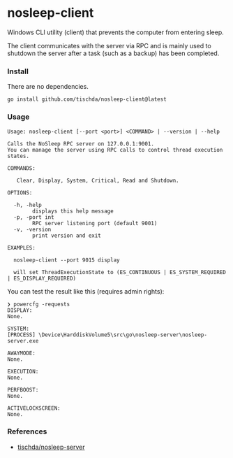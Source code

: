 ﻿# nosleep-client

Windows CLI utility (client) that prevents the computer from entering sleep.

The client communicates with the server via RPC and is mainly used to
shutdown the server after a task (such as a backup) has been completed.

### Install

There are no dependencies.

~~~
go install github.com/tischda/nosleep-client@latest
~~~

### Usage

~~~
Usage: nosleep-client [--port <port>] <COMMAND> | --version | --help

Calls the NoSleep RPC server on 127.0.0.1:9001.
You can manage the server using RPC calls to control thread execution states.

COMMANDS:

   Clear, Display, System, Critical, Read and Shutdown.

OPTIONS:

  -h, -help
        displays this help message
  -p, -port int
        RPC server listening port (default 9001)
  -v, -version
        print version and exit

EXAMPLES:

  nosleep-client --port 9015 display

  will set ThreadExecutionState to (ES_CONTINUOUS | ES_SYSTEM_REQUIRED | ES_DISPLAY_REQUIRED)
~~~

You can test the result like this (requires admin rights):

~~~
❯ powercfg -requests
DISPLAY:
None.

SYSTEM:
[PROCESS] \Device\HarddiskVolume5\src\go\nosleep-server\nosleep-server.exe

AWAYMODE:
None.

EXECUTION:
None.

PERFBOOST:
None.

ACTIVELOCKSCREEN:
None.
~~~

### References

* [tischda/nosleep-server](/tischda/nosleep-server)
